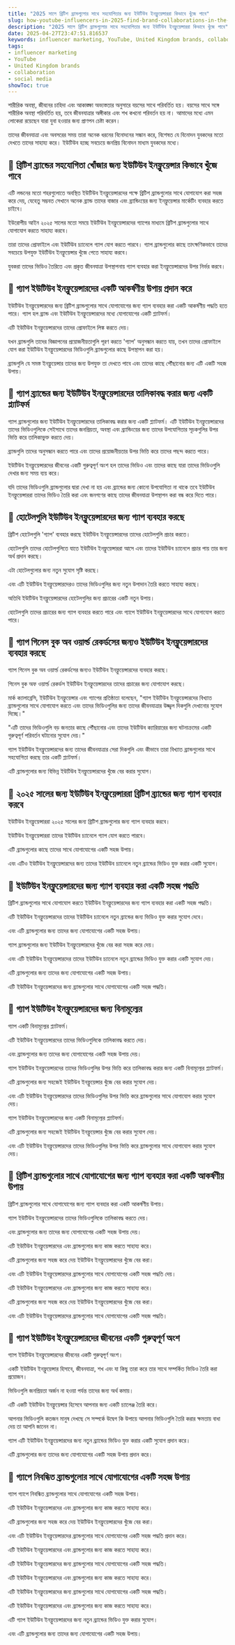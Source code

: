 ```yaml
---
title: "2025 সালে ব্রিটিশ ব্র্যান্ডগুলোর সাথে সহযোগিতার জন্য ইউটিউব ইনফ্লুয়েন্সাররা কিভাবে খুঁজে পাবে"
slug: how-youtube-influencers-in-2025-find-brand-collaborations-in-the-united-kingdom-2025-04-27
description: "2025 সালে ব্রিটিশ ব্র্যান্ডগুলোর সাথে সহযোগিতার জন্য ইউটিউব ইনফ্লুয়েন্সাররা কিভাবে খুঁজে পাবে"
date: 2025-04-27T23:47:51.816537
keywords: influencer marketing, YouTube, United Kingdom brands, collaboration, social media
tags:
- influencer marketing
- YouTube
- United Kingdom brands
- collaboration
- social media
showToc: true
---
```


শারীরিক অবস্থা, জীবনের চাহিদা এবং আকাঙ্ক্ষা অভ্যস্ততার অনুসারে বয়সের সাথে পরিবর্তিত হয়। বয়সের সাথে সঙ্গে শারীরিক অবস্থা পরিবর্তিত হয়, তবে জীবনযাত্রার অঙ্গীকার এবং শখ কখনো পরিবর্তন হয় না। আমাদের মধ্যে এমন লোকেরা রয়েছেন যারা যুবা হওয়ার জন্য প্রাণপন চেষ্টা করেন।

তাদের জীবনযাত্রা এবং অবসরের সময় তারা অনেক ধরনের বিনোদনের সন্ধান করে, বিশেষত যে বিনোদন যুবকদের মতো দেখতে তাদের সাহায্য করে। ইউটিউব হচ্ছে সবচেয়ে জনপ্রিয় বিনোদন মাধ্যম যুবকদের মধ্যে।


## 📢 ব্রিটিশ ব্র্যান্ডের সহযোগিতা খোঁজার জন্য ইউটিউব ইনফ্লুয়েন্সার কিভাবে খুঁজে পাবে


এটি লন্ডনের মতো শহরগুলোতে অবস্থিত ইউটিউব ইনফ্লুয়েন্সারদের পক্ষে ব্রিটিশ ব্র্যান্ডগুলোর সাথে যোগাযোগ করা সহজ করে দেয়, যেহেতু সম্ভবত সেখানে অনেক ব্র্যান্ড তাদের বাজার এবং ব্র্যান্ডিংয়ের জন্য ইনফ্লুয়েন্সার মার্কেটিং ব্যবহার করতে চাইবে।

ইউরোপীয় আইন ২০২৫ সালের মতো সময়ে ইউটিউব ইনফ্লুয়েন্সারদের গ্যাপের মাধ্যমে ব্রিটিশ ব্র্যান্ডগুলোর সাথে যোগাযোগ করতে সাহায্য করবে। 


তারা তাদের প্রোফাইলে এবং ইউটিউব চ্যানেলে গ্যাপ যোগ করতে পারবে। গ্যাপ ব্র্যান্ডগুলোর কাছে তাৎক্ষণিকভাবে তাদের সবচেয়ে উপযুক্ত ইউটিউব ইনফ্লুয়েন্সার খুঁজে পেতে সাহায্য করবে। 


যুবকরা তাদের ভিডিও তৈরিতে এবং প্রকৃত জীবনযাত্রা উপস্থাপনায় গ্যাপ ব্যবহার করা ইনফ্লুয়েন্সারদের উপর নির্ভর করবে।


## 📢 গ্যাপ ইউটিউব ইনফ্লুয়েন্সারদের একটি আকর্ষণীয় উপায় প্রদান করে


ইউটিউব ইনফ্লুয়েন্সারদের জন্য ব্রিটিশ ব্র্যান্ডগুলোর সাথে যোগাযোগের জন্য গ্যাপ ব্যবহার করা একটি আকর্ষণীয় পদ্ধতি হতে পারে। গ্যাপ হল ব্র্যান্ড এবং ইউটিউব ইনফ্লুয়েন্সারদের মধ্যে যোগাযোগের একটি প্ল্যাটফর্ম।

এটি ইউটিউব ইনফ্লুয়েন্সারদের তাদের প্রোফাইলে লিঙ্ক করতে দেয়। 


যখন ব্র্যান্ডগুলি তাদের বিজ্ঞাপনের প্রয়োজনীয়তাগুলি পূরণ করতে 'গ্যাপ' অনুসন্ধান করতে যায়, তখন তাদের প্রোফাইলে যোগ করা ইউটিউব ইনফ্লুয়েন্সারদের ভিডিওগুলি ব্র্যান্ডগুলোর কাছে উপস্থাপন করা হয়। 


ব্র্যান্ডগুলি যে সমস্ত ইনফ্লুয়েন্সার তাদের জন্য উপযুক্ত তা দেখতে পাবে এবং তাদের কাছে পৌঁছানোর জন্য এটি একটি সহজ উপায়। 


## 📢 গ্যাপ ব্র্যান্ডের জন্য ইউটিউব ইনফ্লুয়েন্সারদের তালিকাবদ্ধ করার জন্য একটি প্ল্যাটফর্ম


গ্যাপ ব্র্যান্ডগুলোর জন্য ইউটিউব ইনফ্লুয়েন্সারদের তালিকাবদ্ধ করার জন্য একটি প্ল্যাটফর্ম। এটি ইউটিউব ইনফ্লুয়েন্সারদের তাদের ভিডিওগুলিকে সেইসাথে তাদের জনপ্রিয়তা, অবস্থা এবং ব্র্যান্ডিংয়ের জন্য তাদের উপযোগিতার সূচকগুলির উপর ভিত্তি করে তালিকাভুক্ত করতে দেয়।

ব্র্যান্ডগুলি তাদের অনুসন্ধান করতে পারে এবং তাদের প্রয়োজনীয়তার উপর ভিত্তি করে তাদের পছন্দ করতে পারে। 


ইউটিউব ইনফ্লুয়েন্সারদের জীবনের একটি গুরুত্বপূর্ণ অংশ হল তাদের ভিডিও এবং তাদের কাছে যারা তাদের ভিডিওগুলি দেখার জন্য সময় ব্যয় করে। 


যদি তাদের ভিডিওগুলি ব্র্যান্ডগুলোর দ্বারা দেখা না হয় এবং ব্র্যান্ডের জন্য কোনো উপযোগিতা না থাকে তবে ইউটিউব ইনফ্লুয়েন্সাররা তাদের ভিডিও তৈরি করা এবং জনগণের কাছে তাদের জীবনযাত্রা উপস্থাপন করা বন্ধ করে দিতে পারে। 


## 📢 হোটেলগুলি ইউটিউব ইনফ্লুয়েন্সারদের জন্য গ্যাপ ব্যবহার করছে


ব্রিটিশ হোটেলগুলি 'গ্যাপ' ব্যবহার করছে ইউটিউব ইনফ্লুয়েন্সারদের তাদের হোটেলগুলি প্রচার করতে।

হোটেলগুলি তাদের হোটেলগুলিতে যাতে ইউটিউব ইনফ্লুয়েন্সাররা আসে এবং তাদের ইউটিউব চ্যানেলে প্রচার পায় তার জন্য অর্থ প্রদান করছে। 


এটা হোটেলগুলোর জন্য নতুন সুযোগ সৃষ্টি করছে। 


এবং এটি ইউটিউব ইনফ্লুয়েন্সারদেরও তাদের ভিডিওগুলির জন্য নতুন উপাদান তৈরি করতে সাহায্য করছে। 


অতিথি ইউটিউব ইনফ্লুয়েন্সারদের হোটেলগুলির জন্য প্রচারের একটি নতুন উপায়।

হোটেলগুলি তাদের প্রচারের জন্য গ্যাপ ব্যবহার করতে পারে এবং গ্যাপে ইউটিউব ইনফ্লুয়েন্সারদের সাথে যোগাযোগ করতে পারে। 


## 📢 গ্যাপ গিনেস বুক অব ওয়ার্ল্ড রেকর্ডসের জন্যও ইউটিউব ইনফ্লুয়েন্সারদের ব্যবহার করছে


গ্যাপ গিনেস বুক অব ওয়ার্ল্ড রেকর্ডসের জন্যও ইউটিউব ইনফ্লুয়েন্সারদের ব্যবহার করছে।

গিনেস বুক অফ ওয়ার্ল্ড রেকর্ডস ইউটিউব ইনফ্লুয়েন্সারদের তাদের প্রচারের জন্য যোগাযোগ করছে। 


মার্ক ক্যালাব্রেসি, ইউটিউব ইনফ্লুয়েন্সার এবং গ্যাপের প্রতিষ্ঠাতা বলেছেন, "গ্যাপ ইউটিউব ইনফ্লুয়েন্সারদের বিখ্যাত ব্র্যান্ডগুলোর সাথে যোগাযোগ করতে এবং তাদের ভিডিওগুলির জন্য তাদের জীবনযাত্রার উজ্জ্বল দিকগুলি দেখানোর সুযোগ দিচ্ছে।"

"এটি তাদের ভিডিওগুলি বড় জনতার কাছে পৌঁছানোর এবং তাদের ইউটিউব ক্যারিয়ারের জন্য ঘটনাক্রমের একটি গুরুত্বপূর্ণ পরিবর্তন ঘটানোর সুযোগ দেয়।"


গ্যাপ ইউটিউব ইনফ্লুয়েন্সারদের জন্য তাদের জীবনযাত্রার সেরা দিকগুলি এবং কীভাবে তারা বিখ্যাত ব্র্যান্ডগুলোর সাথে সহযোগিতা করছে তার একটি প্ল্যাটফর্ম। 


এটি ব্র্যান্ডগুলোর জন্য বিভিন্ন ইউটিউব ইনফ্লুয়েন্সারদের খুঁজে বের করার সুযোগ। 


## 📢 ২০২৫ সালের জন্য ইউটিউব ইনফ্লুয়েন্সাররা ব্রিটিশ ব্র্যান্ডের জন্য গ্যাপ ব্যবহার করবে


ইউটিউব ইনফ্লুয়েন্সাররা ২০২৫ সালের জন্য ব্রিটিশ ব্র্যান্ডগুলোর জন্য গ্যাপ ব্যবহার করবে।

ইউটিউব ইনফ্লুয়েন্সাররা তাদের ইউটিউব চ্যানেলে গ্যাপ যোগ করতে পারবে। 


এটি ব্র্যান্ডগুলোর কাছে তাদের সাথে যোগাযোগের একটি সহজ উপায়। 


এবং এটিও ইউটিউব ইনফ্লুয়েন্সারদের জন্য তাদের ইউটিউব চ্যানেলে নতুন ব্র্যান্ডের ভিডিও যুক্ত করার একটি সুযোগ। 


## 📢 ইউটিউব ইনফ্লুয়েন্সারদের জন্য গ্যাপ ব্যবহার করা একটি সহজ পদ্ধতি


ব্রিটিশ ব্র্যান্ডগুলোর সাথে যোগাযোগ করতে ইউটিউব ইনফ্লুয়েন্সারদের জন্য গ্যাপ ব্যবহার করা একটি সহজ পদ্ধতি। 


এটি ইউটিউব ইনফ্লুয়েন্সারদের তাদের ইউটিউব চ্যানেলে নতুন ব্র্যান্ডের জন্য ভিডিও যুক্ত করার সুযোগ দেবে। 


এবং এটি ব্র্যান্ডগুলোর জন্য তাদের জন্য যোগাযোগের একটি সহজ উপায়। 


গ্যাপ ব্র্যান্ডগুলোর জন্য ইউটিউব ইনফ্লুয়েন্সারদের খুঁজে বের করা সহজ করে দেয়। 


এবং এটি ইউটিউব ইনফ্লুয়েন্সারদের তাদের ইউটিউব চ্যানেলে নতুন ব্র্যান্ডের ভিডিও যুক্ত করার একটি সুযোগ দেয়। 


এটি ব্র্যান্ডগুলোর জন্য তাদের জন্য যোগাযোগের একটি সহজ উপায়। 


এটি ইউটিউব ইনফ্লুয়েন্সারদের জন্য ব্র্যান্ডগুলোর সাথে যোগাযোগের একটি সহজ পদ্ধতি। 


## 📢 গ্যাপ ইউটিউব ইনফ্লুয়েন্সারদের জন্য বিনামূল্যের


গ্যাপ একটি বিনামূল্যের প্ল্যাটফর্ম। 


এটি ইউটিউব ইনফ্লুয়েন্সারদের তাদের ভিডিওগুলিকে তালিকাবদ্ধ করতে দেয়। 


এবং ব্র্যান্ডগুলোর জন্য তাদের জন্য যোগাযোগের একটি সহজ উপায় দেয়। 


গ্যাপ ইউটিউব ইনফ্লুয়েন্সারদের তাদের ভিডিওগুলির উপর ভিত্তি করে তালিকাবদ্ধ করার জন্য একটি বিনামূল্যের প্ল্যাটফর্ম। 


এটি ব্র্যান্ডগুলোর জন্য সহজেই ইউটিউব ইনফ্লুয়েন্সার খুঁজে বের করার সুযোগ দেয়। 


এবং এটি ইউটিউব ইনফ্লুয়েন্সারদের তাদের ভিডিওগুলির উপর ভিত্তি করে ব্র্যান্ডগুলোর সাথে যোগাযোগ করার সুযোগ দেয়। 


গ্যাপ ইউটিউব ইনফ্লুয়েন্সারদের জন্য একটি বিনামূল্যের প্ল্যাটফর্ম। 


এটি ব্র্যান্ডগুলোর জন্য সহজেই ইউটিউব ইনফ্লুয়েন্সার খুঁজে বের করার সুযোগ দেয়। 


এবং এটি ইউটিউব ইনফ্লুয়েন্সারদের তাদের ভিডিওগুলির উপর ভিত্তি করে ব্র্যান্ডগুলোর সাথে যোগাযোগ করার সুযোগ দেয়। 


## 📢 ব্রিটিশ ব্র্যান্ডগুলোর সাথে যোগাযোগের জন্য গ্যাপ ব্যবহার করা একটি আকর্ষণীয় উপায়


ব্রিটিশ ব্র্যান্ডগুলোর সাথে যোগাযোগের জন্য গ্যাপ ব্যবহার করা একটি আকর্ষণীয় উপায়। 


গ্যাপ ইউটিউব ইনফ্লুয়েন্সারদের তাদের ভিডিওগুলিকে তালিকাবদ্ধ করতে দেয়। 


এবং ব্র্যান্ডগুলোর জন্য তাদের জন্য যোগাযোগের একটি সহজ উপায় দেয়। 


এটি ইউটিউব ইনফ্লুয়েন্সারদের এবং ব্র্যান্ডগুলোর জন্য কাজ করতে সাহায্য করে। 


এটি ব্র্যান্ডগুলোর জন্য সহজ করে দেয় ইউটিউব ইনফ্লুয়েন্সারদের খুঁজে বের করা। 


এবং এটি ইউটিউব ইনফ্লুয়েন্সারদের ব্র্যান্ডগুলোর সাথে যোগাযোগের একটি সহজ পদ্ধতি দেয়। 


এটি ইউটিউব ইনফ্লুয়েন্সারদের এবং ব্র্যান্ডগুলোর জন্য কাজ করতে সাহায্য করে। 


এটি ব্র্যান্ডগুলোর জন্য সহজ করে দেয় ইউটিউব ইনফ্লুয়েন্সারদের খুঁজে বের করা। 


এবং এটি ইউটিউব ইনফ্লুয়েন্সারদের ব্র্যান্ডগুলোর সাথে যোগাযোগের একটি সহজ পদ্ধতি। 


## 📢 গ্যাপ ইউটিউব ইনফ্লুয়েন্সারদের জীবনের একটি গুরুত্বপূর্ণ অংশ


গ্যাপ ইউটিউব ইনফ্লুয়েন্সারদের জীবনের একটি গুরুত্বপূর্ণ অংশ। 


একটি ইউটিউব ইনফ্লুয়েন্সার হিসাবে, জীবনযাত্রা, শখ এবং যা কিছু তারা করে তার সাথে সম্পর্কিত ভিডিও তৈরি করা প্রয়োজন। 


ভিডিওগুলি জনপ্রিয়তা অর্জন না হওয়া পর্যন্ত তাদের জন্য অর্থ কমায়। 


এটি একটি ইউটিউব ইনফ্লুয়েন্সার হিসেবে আপনার জন্য একটি চ্যালেঞ্জ তৈরি করে। 


আপনার ভিডিওগুলি কতজন মানুষ দেখছে সে সম্পর্কে উদ্বেগ কি উপায়ে আপনার ভিডিওগুলি তৈরি করার ক্ষমতায় বাধা দেয় তা আপনি জানেন না। 


গ্যাপ এটি ইউটিউব ইনফ্লুয়েন্সারদের জন্য নতুন ব্র্যান্ডের ভিডিও যুক্ত করার একটি সুযোগ প্রদান করে। 


এটি ব্র্যান্ডগুলোর জন্য তাদের জন্য যোগাযোগের একটি সহজ উপায় প্রদান করে। 


## 📢 গ্যাপে নিবন্ধিত ব্র্যান্ডগুলোর সাথে যোগাযোগের একটি সহজ উপায়


গ্যাপ গ্যাপে নিবন্ধিত ব্র্যান্ডগুলোর সাথে যোগাযোগের একটি সহজ উপায়। 


এটি ইউটিউব ইনফ্লুয়েন্সারদের এবং ব্র্যান্ডগুলোর জন্য কাজ করতে সাহায্য করে। 


এটি ব্র্যান্ডগুলোর জন্য সহজ করে দেয় ইউটিউব ইনফ্লুয়েন্সারদের খুঁজে বের করা। 


এবং এটি ইউটিউব ইনফ্লুয়েন্সারদের ব্র্যান্ডগুলোর সাথে যোগাযোগের একটি সহজ পদ্ধতি প্রদান করে। 


এটি ইউটিউব ইনফ্লুয়েন্সারদের এবং ব্র্যান্ডগুলোর জন্য কাজ করতে সাহায্য করে। 


এটি ইউটিউব ইনফ্লুয়েন্সারদের জন্য ব্র্যান্ডগুলোর সাথে যোগাযোগের একটি সহজ পদ্ধতি। 


এটি ইউটিউব ইনফ্লুয়েন্সারদের এবং ব্র্যান্ডগুলোর জন্য কাজ করতে সাহায্য করে। 


এটি ইউটিউব ইনফ্লুয়েন্সারদের জন্য ব্র্যান্ডগুলোর সাথে যোগাযোগের একটি সহজ পদ্ধতি। 


এটি ইউটিউব ইনফ্লুয়েন্সারদের এবং ব্র্যান্ডগুলোর জন্য কাজ করতে সাহায্য করে। 


এটি গ্যাপ ইউটিউব ইনফ্লুয়েন্সারদের জন্য নতুন ব্র্যান্ডের ভিডিও যুক্ত করার সুযোগ। 


এবং এটি ব্র্যান্ডগুলোর জন্য তাদের জন্য যোগাযোগের একটি সহজ উপায়।